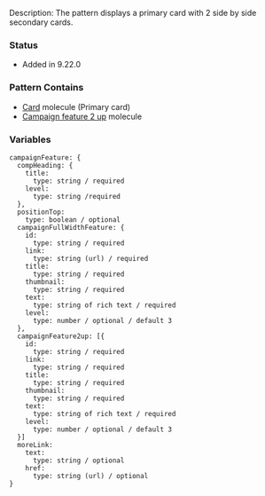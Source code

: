 Description: The pattern displays a primary card with 2 side by side secondary cards.

### Status
* Added in 9.22.0

### Pattern Contains
* [Card](./?p=molecules-card) molecule (Primary card)
* [Campaign feature 2 up](/?p=molecules-campaign-feature-2up) molecule

### Variables
~~~
campaignFeature: {
  compHeading: {
    title:
      type: string / required
    level:
      type: string /required
  },
  positionTop: 
    type: boolean / optional
  campaignFullWidthFeature: {
	id:
	  type: string / required
	link:
	  type: string (url) / required
	title:
	  type: string / required
	thumbnail:
	  type: string / required
	text:
	  type: string of rich text / required
	level:
	  type: number / optional / default 3
  },
  campaignFeature2up: [{
	id:
	  type: string / required
	link:
	  type: string / required
	title:
	  type: string / required
	thumbnail:
	  type: string / required
	text:
	  type: string of rich text / required
	level:
	  type: number / optional / default 3
  }]
  moreLink:
    text:
      type: string / optional
    href:
      type: string (url) / optional
}
~~~
